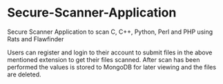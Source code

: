 # Secure-Scanner-Application
Secure Scanner Application to scan C, C++, Python, Perl and PHP using Rats and Flawfinder

Users can register and login to their account to submit files in the above mentioned extension to get their files scanned.
After scan has been performed the values is stored to MongoDB for later viewing and the files are deleted.